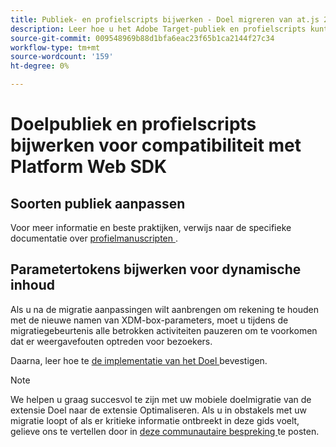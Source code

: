 ```yaml
---
title: Publiek- en profielscripts bijwerken - Doel migreren van at.js 2.x naar Web SDK
description: Leer hoe u het Adobe Target-publiek en profielscripts kunt bijwerken voor compatibiliteit met Web SDK van Experience Platform.
source-git-commit: 009548969b88d1bfa6eac23f65b1ca2144f27c34
workflow-type: tm+mt
source-wordcount: '159'
ht-degree: 0%

---
```


# Doelpubliek en profielscripts bijwerken voor compatibiliteit met Platform Web SDK


## Soorten publiek aanpassen


Voor meer informatie en beste praktijken, verwijs naar de specifieke documentatie over [ profielmanuscripten ](https://experienceleague.adobe.com/docs/target/using/audiences/visitor-profiles/profile-parameters.html).

## Parametertokens bijwerken voor dynamische inhoud



Als u na de migratie aanpassingen wilt aanbrengen om rekening te houden met de nieuwe namen van XDM-box-parameters, moet u tijdens de migratiegebeurtenis alle betrokken activiteiten pauzeren om te voorkomen dat er weergavefouten optreden voor bezoekers.

Daarna, leer hoe te [ de implementatie van het Doel ](validate.md) bevestigen.

>[!NOTE]
>
>We helpen u graag succesvol te zijn met uw mobiele doelmigratie van de extensie Doel naar de extensie Optimaliseren. Als u in obstakels met uw migratie loopt of als er kritieke informatie ontbreekt in deze gids voelt, gelieve ons te vertellen door in [ deze communautaire bespreking ](https://experienceleaguecommunities.adobe.com/t5/adobe-experience-platform-data/tutorial-discussion-migrate-target-from-at-js-to-web-sdk/m-p/575587#M463) te posten.
